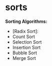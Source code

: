 # sorts
**Sorting Algorithms:**
* [Radix Sort]: 
* Count Sort
* Selection Sort
* Insertion Sort
* Bubble Sort
* Merge Sort


